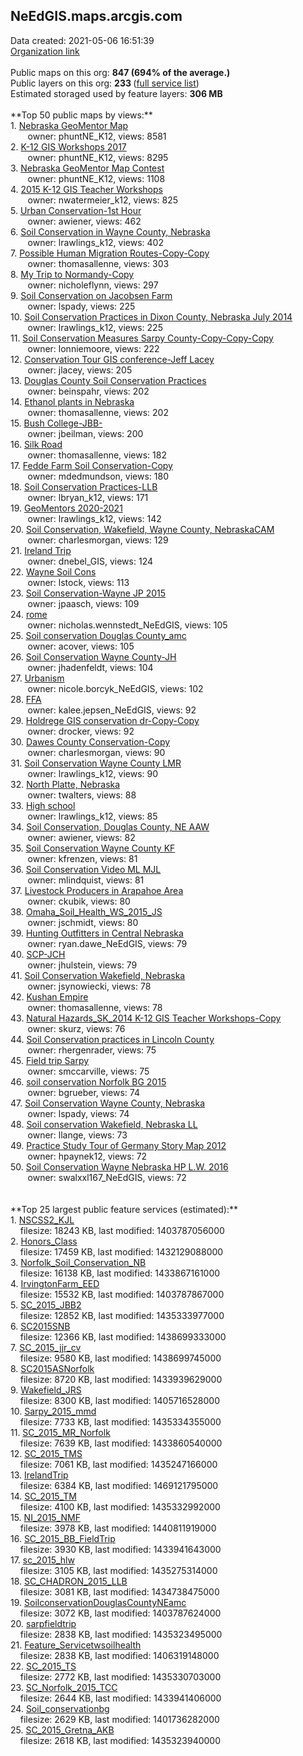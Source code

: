 <h2>NeEdGIS.maps.arcgis.com</h2> Data created: 2021-05-06 16:51:39 <br /><a target='new' href='https://NeEdGIS.maps.arcgis.com'>Organization link</a><br /><br />Public maps on this org: <b>847 (694% of the average.)</b><br />Public layers on this org: <b>233 </b>(<a target='new' href='https://services.arcgis.com/Xs9pZObah9zh3ahK/ArcGIS/rest/services'>full service list</a>)<br />Estimated storaged used by feature layers: <b>306 MB</b><br /><br />**Top 50 public maps by views:**<br />  1. <a target='new' href='https://www.arcgis.com/home/item.html?id=7542f2e16da34a319ff089f7ce08e14f'>Nebraska GeoMentor Map</a> <br />  &nbsp;&nbsp;&nbsp;&nbsp; &nbsp;&nbsp;owner: phuntNE_K12, views: 8581<br />  2. <a target='new' href='https://www.arcgis.com/home/item.html?id=52e96c4be77a427ab9d363e9e28aad16'>K-12 GIS Workshops 2017</a> <br />  &nbsp;&nbsp;&nbsp;&nbsp; &nbsp;&nbsp;owner: phuntNE_K12, views: 8295<br />  3. <a target='new' href='https://www.arcgis.com/home/item.html?id=cbb354b5d30e45bb8ac95a21cc189ab1'>Nebraska GeoMentor Map Contest</a> <br />  &nbsp;&nbsp;&nbsp;&nbsp; &nbsp;&nbsp;owner: phuntNE_K12, views: 1108<br />  4. <a target='new' href='https://www.arcgis.com/home/item.html?id=ef4f8f47ae8246d2b425ab7eacbb6a83'>2015 K-12 GIS Teacher Workshops</a> <br />  &nbsp;&nbsp;&nbsp;&nbsp; &nbsp;&nbsp;owner: nwatermeier_k12, views: 825<br />  5. <a target='new' href='https://www.arcgis.com/home/item.html?id=fe14aba8db924557b64aee09958bf41e'>Urban Conservation-1st Hour</a> <br />  &nbsp;&nbsp;&nbsp;&nbsp; &nbsp;&nbsp;owner: awiener, views: 462<br />  6. <a target='new' href='https://www.arcgis.com/home/item.html?id=c1b59138b65b44a9ac8a0c8217782cf2'>Soil Conservation in Wayne County, Nebraska</a> <br />  &nbsp;&nbsp;&nbsp;&nbsp; &nbsp;&nbsp;owner: lrawlings_k12, views: 402<br />  7. <a target='new' href='https://www.arcgis.com/home/item.html?id=944b7872ffec4025aab88777bba4a536'>Possible Human Migration Routes-Copy-Copy</a> <br />  &nbsp;&nbsp;&nbsp;&nbsp; &nbsp;&nbsp;owner: thomasallenne, views: 303<br />  8. <a target='new' href='https://www.arcgis.com/home/item.html?id=ad8ee55ddf314beb880164584ee7939e'>My Trip to Normandy-Copy</a> <br />  &nbsp;&nbsp;&nbsp;&nbsp; &nbsp;&nbsp;owner: nicholeflynn, views: 297<br />  9. <a target='new' href='https://www.arcgis.com/home/item.html?id=d685993076f64c86838988cff041ea44'>Soil Conservation on Jacobsen Farm</a> <br />  &nbsp;&nbsp;&nbsp;&nbsp; &nbsp;&nbsp;owner: lspady, views: 225<br />  10. <a target='new' href='https://www.arcgis.com/home/item.html?id=560b97a829f7413b992f240505cfa08b'>Soil Conservation Practices in Dixon County, Nebraska July 2014</a> <br />  &nbsp;&nbsp;&nbsp;&nbsp; &nbsp;&nbsp;owner: lrawlings_k12, views: 225<br />  11. <a target='new' href='https://www.arcgis.com/home/item.html?id=5e1d54e75b1a4dbb9f7947828ffe1592'>Soil Conservation Measures Sarpy County-Copy-Copy-Copy</a> <br />  &nbsp;&nbsp;&nbsp;&nbsp; &nbsp;&nbsp;owner: lonniemoore, views: 222<br />  12. <a target='new' href='https://www.arcgis.com/home/item.html?id=e8535e831e42497483b32c25a3894e7d'>Conservation Tour GIS conference-Jeff Lacey</a> <br />  &nbsp;&nbsp;&nbsp;&nbsp; &nbsp;&nbsp;owner: jlacey, views: 205<br />  13. <a target='new' href='https://www.arcgis.com/home/item.html?id=702aa10658aa45358167e9229855d681'>Douglas County Soil Conservation Practices</a> <br />  &nbsp;&nbsp;&nbsp;&nbsp; &nbsp;&nbsp;owner: beinspahr, views: 202<br />  14. <a target='new' href='https://www.arcgis.com/home/item.html?id=2e676a6387214238add177b769c9aea9'>Ethanol plants in Nebraska</a> <br />  &nbsp;&nbsp;&nbsp;&nbsp; &nbsp;&nbsp;owner: thomasallenne, views: 202<br />  15. <a target='new' href='https://www.arcgis.com/home/item.html?id=3003a4108fce42bbad1b0e8cc2fdc351'>Bush College-JBB-</a> <br />  &nbsp;&nbsp;&nbsp;&nbsp; &nbsp;&nbsp;owner: jbeilman, views: 200<br />  16. <a target='new' href='https://www.arcgis.com/home/item.html?id=623ce4b80df343088be408874fcf5e77'>Silk Road</a> <br />  &nbsp;&nbsp;&nbsp;&nbsp; &nbsp;&nbsp;owner: thomasallenne, views: 182<br />  17. <a target='new' href='https://www.arcgis.com/home/item.html?id=36b97dc87cae49aca9e556f5fe80de4d'>Fedde Farm Soil Conservation-Copy</a> <br />  &nbsp;&nbsp;&nbsp;&nbsp; &nbsp;&nbsp;owner: mdedmundson, views: 180<br />  18. <a target='new' href='https://www.arcgis.com/home/item.html?id=6ab4ccf046254b529fc8af777d89de9f'>Soil Conservation Practices-LLB</a> <br />  &nbsp;&nbsp;&nbsp;&nbsp; &nbsp;&nbsp;owner: lbryan_k12, views: 171<br />  19. <a target='new' href='https://www.arcgis.com/home/item.html?id=0be6ece82eb54204bddd37d707685565'>GeoMentors 2020-2021</a> <br />  &nbsp;&nbsp;&nbsp;&nbsp; &nbsp;&nbsp;owner: lrawlings_k12, views: 142<br />  20. <a target='new' href='https://www.arcgis.com/home/item.html?id=d27b055e121043738bba1577395ab1b4'>Soil Conservation, Wakefield, Wayne County, NebraskaCAM</a> <br />  &nbsp;&nbsp;&nbsp;&nbsp; &nbsp;&nbsp;owner: charlesmorgan, views: 129<br />  21. <a target='new' href='https://www.arcgis.com/home/item.html?id=995282e94ebe43fab590da78f616b9e6'>Ireland Trip</a> <br />  &nbsp;&nbsp;&nbsp;&nbsp; &nbsp;&nbsp;owner: dnebel_GIS, views: 124<br />  22. <a target='new' href='https://www.arcgis.com/home/item.html?id=63701b88e0404c469884466d1e8896fe'>Wayne Soil Cons</a> <br />  &nbsp;&nbsp;&nbsp;&nbsp; &nbsp;&nbsp;owner: lstock, views: 113<br />  23. <a target='new' href='https://www.arcgis.com/home/item.html?id=d5795cf613264351bcd7d1a68747f4ea'>Soil Conservation-Wayne JP 2015</a> <br />  &nbsp;&nbsp;&nbsp;&nbsp; &nbsp;&nbsp;owner: jpaasch, views: 109<br />  24. <a target='new' href='https://www.arcgis.com/home/item.html?id=3d7ad23693b544c0b16651edc2fe6a4b'>rome</a> <br />  &nbsp;&nbsp;&nbsp;&nbsp; &nbsp;&nbsp;owner: nicholas.wennstedt_NeEdGIS, views: 105<br />  25. <a target='new' href='https://www.arcgis.com/home/item.html?id=6edd013ca5c74c7f8ed1d83912831f57'>Soil conservation Douglas County_amc</a> <br />  &nbsp;&nbsp;&nbsp;&nbsp; &nbsp;&nbsp;owner: acover, views: 105<br />  26. <a target='new' href='https://www.arcgis.com/home/item.html?id=03cc0c0b66654355a0b66bdd35830775'>Soil Conservation Wayne County-JH</a> <br />  &nbsp;&nbsp;&nbsp;&nbsp; &nbsp;&nbsp;owner: jhadenfeldt, views: 104<br />  27. <a target='new' href='https://www.arcgis.com/home/item.html?id=d33fdd90965b46d1b1d36e272a9929e2'>Urbanism</a> <br />  &nbsp;&nbsp;&nbsp;&nbsp; &nbsp;&nbsp;owner: nicole.borcyk_NeEdGIS, views: 102<br />  28. <a target='new' href='https://www.arcgis.com/home/item.html?id=032603a27aa74065ba3d1472505ad18c'>FFA</a> <br />  &nbsp;&nbsp;&nbsp;&nbsp; &nbsp;&nbsp;owner: kalee.jepsen_NeEdGIS, views: 92<br />  29. <a target='new' href='https://www.arcgis.com/home/item.html?id=4c813d5eb1264e9987a9221cb8711b6b'>Holdrege GIS conservation dr-Copy-Copy</a> <br />  &nbsp;&nbsp;&nbsp;&nbsp; &nbsp;&nbsp;owner: drocker, views: 92<br />  30. <a target='new' href='https://www.arcgis.com/home/item.html?id=1ee085f7562b4bd6a2c484a8db4c68a9'>Dawes County Conservation-Copy</a> <br />  &nbsp;&nbsp;&nbsp;&nbsp; &nbsp;&nbsp;owner: charlesmorgan, views: 90<br />  31. <a target='new' href='https://www.arcgis.com/home/item.html?id=f34155e1407d43d3bb9f73ad865fa69a'>Soil Conservation Wayne County LMR</a> <br />  &nbsp;&nbsp;&nbsp;&nbsp; &nbsp;&nbsp;owner: lrawlings_k12, views: 90<br />  32. <a target='new' href='https://www.arcgis.com/home/item.html?id=b56c26db0bd84ea6bced1014fd144d60'>North Platte, Nebraska</a> <br />  &nbsp;&nbsp;&nbsp;&nbsp; &nbsp;&nbsp;owner: twalters, views: 88<br />  33. <a target='new' href='https://www.arcgis.com/home/item.html?id=cc3bfdc313dd4efe80c559dfb905c601'>High school</a> <br />  &nbsp;&nbsp;&nbsp;&nbsp; &nbsp;&nbsp;owner: lrawlings_k12, views: 85<br />  34. <a target='new' href='https://www.arcgis.com/home/item.html?id=8fea7116f64c4e808d923e762c71bd1f'>Soil Conservation, Douglas County, NE AAW</a> <br />  &nbsp;&nbsp;&nbsp;&nbsp; &nbsp;&nbsp;owner: awiener, views: 82<br />  35. <a target='new' href='https://www.arcgis.com/home/item.html?id=d2f691549d7c41bcafc6f2bc9b25fd36'>Soil Conservation Wayne County KF</a> <br />  &nbsp;&nbsp;&nbsp;&nbsp; &nbsp;&nbsp;owner: kfrenzen, views: 81<br />  36. <a target='new' href='https://www.arcgis.com/home/item.html?id=4938502afaf64117bdb7646e8b2c9499'>Soil Conservation Video ML MJL</a> <br />  &nbsp;&nbsp;&nbsp;&nbsp; &nbsp;&nbsp;owner: mlindquist, views: 81<br />  37. <a target='new' href='https://www.arcgis.com/home/item.html?id=e606a6ebb2774c9ba3e6b2abcc6763e0'>Livestock Producers in Arapahoe Area</a> <br />  &nbsp;&nbsp;&nbsp;&nbsp; &nbsp;&nbsp;owner: ckubik, views: 80<br />  38. <a target='new' href='https://www.arcgis.com/home/item.html?id=7eef9c98255f4b6f8f74be67b5ac64e8'>Omaha_Soil_Health_WS_2015_JS</a> <br />  &nbsp;&nbsp;&nbsp;&nbsp; &nbsp;&nbsp;owner: jschmidt, views: 80<br />  39. <a target='new' href='https://www.arcgis.com/home/item.html?id=7fb790b5694842c68b0f6003256eaef4'>Hunting Outfitters in Central Nebraska</a> <br />  &nbsp;&nbsp;&nbsp;&nbsp; &nbsp;&nbsp;owner: ryan.dawe_NeEdGIS, views: 79<br />  40. <a target='new' href='https://www.arcgis.com/home/item.html?id=95de97c33bb4434eba27d147a075977e'>SCP-JCH</a> <br />  &nbsp;&nbsp;&nbsp;&nbsp; &nbsp;&nbsp;owner: jhulstein, views: 79<br />  41. <a target='new' href='https://www.arcgis.com/home/item.html?id=d1ec8a636c8e4fa2b2ed8b61b14d913a'>Soil Conservation Wakefield, Nebraska</a> <br />  &nbsp;&nbsp;&nbsp;&nbsp; &nbsp;&nbsp;owner: jsynowiecki, views: 78<br />  42. <a target='new' href='https://www.arcgis.com/home/item.html?id=e8f69cb079f64ecd92e8470a61e29f2a'>Kushan Empire</a> <br />  &nbsp;&nbsp;&nbsp;&nbsp; &nbsp;&nbsp;owner: thomasallenne, views: 78<br />  43. <a target='new' href='https://www.arcgis.com/home/item.html?id=a6065c9bf69d4edb958c3592d589acf2'>Natural Hazards_SK_2014 K-12 GIS Teacher Workshops-Copy</a> <br />  &nbsp;&nbsp;&nbsp;&nbsp; &nbsp;&nbsp;owner: skurz, views: 76<br />  44. <a target='new' href='https://www.arcgis.com/home/item.html?id=4d24e065cbcb40e29942195e8ede555a'>Soil Conservation practices in Lincoln County</a> <br />  &nbsp;&nbsp;&nbsp;&nbsp; &nbsp;&nbsp;owner: rhergenrader, views: 75<br />  45. <a target='new' href='https://www.arcgis.com/home/item.html?id=8f3bced26e5243c683ca5409036c12bb'>Field trip Sarpy</a> <br />  &nbsp;&nbsp;&nbsp;&nbsp; &nbsp;&nbsp;owner: smccarville, views: 75<br />  46. <a target='new' href='https://www.arcgis.com/home/item.html?id=e4ea0611f9c146c3b1cca2ea4091a704'>soil conservation Norfolk BG 2015</a> <br />  &nbsp;&nbsp;&nbsp;&nbsp; &nbsp;&nbsp;owner: bgrueber, views: 74<br />  47. <a target='new' href='https://www.arcgis.com/home/item.html?id=087403e04c0c4f33a713c0f72c65f556'>Soil Conservation Wayne County, Nebraska</a> <br />  &nbsp;&nbsp;&nbsp;&nbsp; &nbsp;&nbsp;owner: lspady, views: 74<br />  48. <a target='new' href='https://www.arcgis.com/home/item.html?id=49c3b93b95b9468ab25ada4d3ec8ba33'>Soil conservation Wakefield, Nebraska LL</a> <br />  &nbsp;&nbsp;&nbsp;&nbsp; &nbsp;&nbsp;owner: llange, views: 73<br />  49. <a target='new' href='https://www.arcgis.com/home/item.html?id=aa071f950e994a4abb20e1c5be7d25d9'>Practice Study Tour of Germany Story Map 2012</a> <br />  &nbsp;&nbsp;&nbsp;&nbsp; &nbsp;&nbsp;owner: hpaynek12, views: 72<br />  50. <a target='new' href='https://www.arcgis.com/home/item.html?id=3a2de96b7ed54e8bbff310e50c08fc93'>Soil Conservation Wayne Nebraska HP L.W. 2016</a> <br />  &nbsp;&nbsp;&nbsp;&nbsp; &nbsp;&nbsp;owner: swalxxl167_NeEdGIS, views: 72<br /><br /><br />**Top 25 largest public feature services (estimated):**<br /> 1. <a target='new' href='https://www.arcgis.com/home/item.html?id=00f502d0e6674f838047996be2c885ab'>NSCSS2_KJL</a><br /> &nbsp;&nbsp;&nbsp;&nbsp;filesize: 18243 KB, last modified: 1403787056000<br /> 2. <a target='new' href='https://www.arcgis.com/home/item.html?id=f60fd42efb7a44ad815926d39656595f'>Honors_Class</a><br /> &nbsp;&nbsp;&nbsp;&nbsp;filesize: 17459 KB, last modified: 1432129088000<br /> 3. <a target='new' href='https://www.arcgis.com/home/item.html?id=7361eb466fbd44a091befec39fdb626b'>Norfolk_Soil_Conservation_NB</a><br /> &nbsp;&nbsp;&nbsp;&nbsp;filesize: 16138 KB, last modified: 1433867161000<br /> 4. <a target='new' href='https://www.arcgis.com/home/item.html?id=909c1482df7a4155b6fb341e9ea27200'>IrvingtonFarm_EED</a><br /> &nbsp;&nbsp;&nbsp;&nbsp;filesize: 15532 KB, last modified: 1403787867000<br /> 5. <a target='new' href='https://www.arcgis.com/home/item.html?id=d420b7198a1043e6a9506b78defa1d15'>SC_2015_JBB2</a><br /> &nbsp;&nbsp;&nbsp;&nbsp;filesize: 12852 KB, last modified: 1435333977000<br /> 6. <a target='new' href='https://www.arcgis.com/home/item.html?id=660c7104817649788a70c304d119a148'>SC2015SNB</a><br /> &nbsp;&nbsp;&nbsp;&nbsp;filesize: 12366 KB, last modified: 1438699333000<br /> 7. <a target='new' href='https://www.arcgis.com/home/item.html?id=d8ded0131061422bb912a9240d4b0354'>SC_2015_jjr_cv</a><br /> &nbsp;&nbsp;&nbsp;&nbsp;filesize: 9580 KB, last modified: 1438699745000<br /> 8. <a target='new' href='https://www.arcgis.com/home/item.html?id=48d46d81b2be4c028bc151bae78c7a65'>SC2015ASNorfolk</a><br /> &nbsp;&nbsp;&nbsp;&nbsp;filesize: 8720 KB, last modified: 1433939629000<br /> 9. <a target='new' href='https://www.arcgis.com/home/item.html?id=7ee65f8102054a9593be4add3fcaed2d'>Wakefield_JRS</a><br /> &nbsp;&nbsp;&nbsp;&nbsp;filesize: 8300 KB, last modified: 1405716528000<br /> 10. <a target='new' href='https://www.arcgis.com/home/item.html?id=c49737e14b7d484ea8e7e79f3cf5f1c4'>Sarpy_2015_mmd</a><br /> &nbsp;&nbsp;&nbsp;&nbsp;filesize: 7733 KB, last modified: 1435334355000<br /> 11. <a target='new' href='https://www.arcgis.com/home/item.html?id=ba38c80b398a4c72b95b77f1b764aa07'>SC_2015_MR_Norfolk</a><br /> &nbsp;&nbsp;&nbsp;&nbsp;filesize: 7639 KB, last modified: 1433860540000<br /> 12. <a target='new' href='https://www.arcgis.com/home/item.html?id=6d82e2d17c5e47f393303d97e203b297'>SC_2015_TMS</a><br /> &nbsp;&nbsp;&nbsp;&nbsp;filesize: 7061 KB, last modified: 1435247166000<br /> 13. <a target='new' href='https://www.arcgis.com/home/item.html?id=d2854ca7bb4f4e7e85eea6cb19b7f07a'>IrelandTrip</a><br /> &nbsp;&nbsp;&nbsp;&nbsp;filesize: 6384 KB, last modified: 1469121795000<br /> 14. <a target='new' href='https://www.arcgis.com/home/item.html?id=2903c0acd2174ed3861bc02a9f89f682'>SC_2015_TM</a><br /> &nbsp;&nbsp;&nbsp;&nbsp;filesize: 4100 KB, last modified: 1435332992000<br /> 15. <a target='new' href='https://www.arcgis.com/home/item.html?id=5e34697eaab7407b8b52a119544405fe'>NI_2015_NMF</a><br /> &nbsp;&nbsp;&nbsp;&nbsp;filesize: 3978 KB, last modified: 1440811919000<br /> 16. <a target='new' href='https://www.arcgis.com/home/item.html?id=ac667d6f62494a1796ad6b4b3a5fdea1'>SC_2015_BB_FieldTrip</a><br /> &nbsp;&nbsp;&nbsp;&nbsp;filesize: 3930 KB, last modified: 1433941643000<br /> 17. <a target='new' href='https://www.arcgis.com/home/item.html?id=4200b5f4dbf245aa8d8ae75e15b8637f'>sc_2015_hlw</a><br /> &nbsp;&nbsp;&nbsp;&nbsp;filesize: 3105 KB, last modified: 1435275314000<br /> 18. <a target='new' href='https://www.arcgis.com/home/item.html?id=1884638ffd404d7c87fd112ccac656fd'>SC_CHADRON_2015_LLB</a><br /> &nbsp;&nbsp;&nbsp;&nbsp;filesize: 3081 KB, last modified: 1434738475000<br /> 19. <a target='new' href='https://www.arcgis.com/home/item.html?id=2d17da65ef1a4a719472086c1b0c71a5'>SoilconservationDouglasCountyNEamc</a><br /> &nbsp;&nbsp;&nbsp;&nbsp;filesize: 3072 KB, last modified: 1403787624000<br /> 20. <a target='new' href='https://www.arcgis.com/home/item.html?id=502b14b2de604ccdae865835b3024a15'>sarpfieldtrip</a><br /> &nbsp;&nbsp;&nbsp;&nbsp;filesize: 2838 KB, last modified: 1435323495000<br /> 21. <a target='new' href='https://www.arcgis.com/home/item.html?id=bddcd9811a004be38ef2b0cf35e3b3f7'>Feature_Servicetwsoilhealth</a><br /> &nbsp;&nbsp;&nbsp;&nbsp;filesize: 2838 KB, last modified: 1406319148000<br /> 22. <a target='new' href='https://www.arcgis.com/home/item.html?id=dcbb31d6ba804d48bb988842bd609e4a'>SC_2015_TS</a><br /> &nbsp;&nbsp;&nbsp;&nbsp;filesize: 2772 KB, last modified: 1435330703000<br /> 23. <a target='new' href='https://www.arcgis.com/home/item.html?id=9f686a17e99741d69b707eab6e45237c'>SC_Norfolk_2015_TCC</a><br /> &nbsp;&nbsp;&nbsp;&nbsp;filesize: 2644 KB, last modified: 1433941406000<br /> 24. <a target='new' href='https://www.arcgis.com/home/item.html?id=ff7b95fb78d04afa98b15084197d8b39'>Soil_conservationbg</a><br /> &nbsp;&nbsp;&nbsp;&nbsp;filesize: 2629 KB, last modified: 1401736282000<br /> 25. <a target='new' href='https://www.arcgis.com/home/item.html?id=794bb2c6a0bb45f8887a0cbea9b8a975'>SC_2015_Gretna_AKB</a><br /> &nbsp;&nbsp;&nbsp;&nbsp;filesize: 2618 KB, last modified: 1435323940000<br />